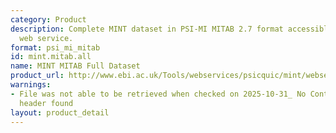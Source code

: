 ```yaml
---
category: Product
description: Complete MINT dataset in PSI-MI MITAB 2.7 format accessible via PSICQUIC
  web service.
format: psi_mi_mitab
id: mint.mitab.all
name: MINT MITAB Full Dataset
product_url: http://www.ebi.ac.uk/Tools/webservices/psicquic/mint/webservices/current/search/query/*
warnings:
- File was not able to be retrieved when checked on 2025-10-31_ No Content-Length
  header found
layout: product_detail
---
```

